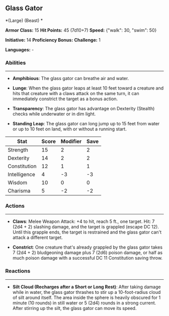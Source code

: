 ## Glass Gator
*(Large) (Beast) *

**Armor Class:** 15
**Hit Points:** 45 (7d10+7)
**Speed:** {"walk": 30, "swim": 50}

**Initiative:** 14
**Proficiency Bonus:**
**Challenge:** 1

**Languages:** -

### Abilities
 --- 
- **Amphibious**: The glass gator can breathe air and water.

- **Lunge**: When the glass gator leaps at least 10 feet toward a creature and hits that creature with a claws attack on the same turn, it can immediately constrict the target as a bonus action.

- **Transparency**: The glass gator has advantage on Dexterity (Stealth) checks while underwater or in dim light.

- **Standing Leap**: The glass gator can long jump up to 15 feet from water or up to 10 feet on land, with or without a running start.



| Stat | Score | Modifier | Save |
| ---- | ---- | ---- | ---- |
| Strength | 15 | 2 | 2 |
| Dexterity | 14 | 2 | 2 |
| Constitution | 12 | 1 | 1 |
| Intelligence | 4 | -3 | -3 |
| Wisdom | 10 | 0 | 0 |
| Charisma | 5 | -2 | -2 |

### Actions
 --- 
- **Claws**: Melee Weapon Attack: +4 to hit, reach 5 ft., one target. Hit: 7 (2d4 + 2) slashing damage, and the target is grappled (escape DC 12). Until this grapple ends, the target is restrained and the glass gator can't attack a different target.

- **Constrict**: One creature that's already grappled by the glass gator takes 7 (2d4 + 2) bludgeoning damage plus 7 (2d6) poison damage, or half as much poison damage with a successful DC 11 Constitution saving throw.

### Reactions
 --- 
- **Silt Cloud (Recharges after a Short or Long Rest)**: After taking damage while in water, the glass gator thrashes to stir up a 10-foot-radius cloud of silt around itself. The area inside the sphere is heavily obscured for 1 minute (10 rounds) in still water or 5 (2d4) rounds in a strong current. After stirring up the silt, the glass gator can move its speed.

